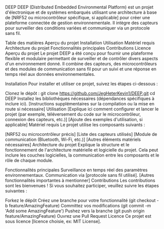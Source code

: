 DEEP
DEEP (Distributed Embedded Environmental Platform) est un projet d'électronique et de systèmes embarqués utilisant une architecture à base de [NRF52 ou microcontrôleur spécifique, si applicable] pour créer une plateforme connectée de gestion environnementale. Il intègre des capteurs pour surveiller des conditions variées et communiquer via un protocole sans fil.

Table des matières
Aperçu du projet
Installation
Utilisation
Matériel requis
Architecture du projet
Fonctionnalités principales
Contributions
Licence
Aperçu du projet
Le projet DEEP a été conçu pour fournir une plateforme flexible et modulaire permettant de surveiller et de contrôler divers aspects d'un environnement donné. Il combine des capteurs, des microcontrôleurs et des modules de communication sans fil pour un suivi et une réponse en temps réel aux données environnementales.

Installation
Pour installer et utiliser ce projet, suivez les étapes ci-dessous :

Clonez le dépôt :
git clone https://github.com/JegHeterKevin1/DEEP.git
cd DEEP
Installez les bibliothèques nécessaires (dépendances spécifiques à inclure ici).
[Instructions supplémentaires sur la compilation ou la mise en route si nécessaire]
Utilisation
[Explique ici comment configurer et lancer le projet (par exemple, téléversement du code sur le microcontrôleur, connexion des capteurs, etc.)]
[Ajoute des exemples d'utilisation, si applicable]
Matériel requis
Le projet utilise les composants suivants :

[NRF52 ou microcontrôleur précis]
[Liste des capteurs utilisés]
[Module de communication (Bluetooth, Wi-Fi, etc.)]
[Autres éléments matériels nécessaires]
Architecture du projet
Explique la structure et le fonctionnement de l'architecture matérielle et logicielle du projet. Cela peut inclure les couches logicielles, la communication entre les composants et le rôle de chaque module.

Fonctionnalités principales
Surveillance en temps réel des paramètres environnementaux.
Communication via [protocole sans fil utilisé].
[Autres fonctionnalités importantes à mentionner]
Contributions
Les contributions sont les bienvenues ! Si vous souhaitez participer, veuillez suivre les étapes suivantes :

Forkez le dépôt
Créez une branche pour votre fonctionnalité (git checkout -b feature/AmazingFeature)
Committez vos modifications (git commit -m 'Add some AmazingFeature')
Pushez vers la branche (git push origin feature/AmazingFeature)
Ouvrez une Pull Request
Licence
Ce projet est sous licence [licence choisie, ex: MIT License].
